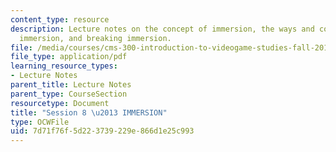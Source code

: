 ```yaml
---
content_type: resource
description: Lecture notes on the concept of immersion, the ways and conditions for
  immersion, and breaking immersion.
file: /media/courses/cms-300-introduction-to-videogame-studies-fall-2011/7d71f76f5d223739229e866d1e25c993_MITCMS_300F11_session_8.pdf
file_type: application/pdf
learning_resource_types:
- Lecture Notes
parent_title: Lecture Notes
parent_type: CourseSection
resourcetype: Document
title: "Session 8 \u2013 IMMERSION"
type: OCWFile
uid: 7d71f76f-5d22-3739-229e-866d1e25c993
---
```

